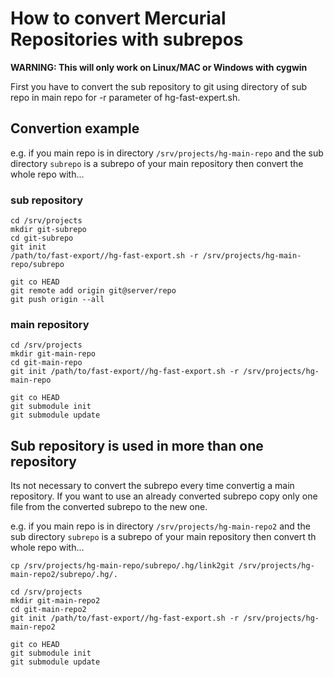 # How to convert Mercurial Repositories with subrepos

**WARNING: This will only work on Linux/MAC or Windows with cygwin**

First you have to convert the sub repository to git using directory of sub repo in main repo for -r parameter of
hg-fast-expert.sh.

## Convertion example
e.g. if you main repo is in directory `/srv/projects/hg-main-repo` and the sub directory `subrepo` is a subrepo of your
main repository then convert the whole repo with...

### sub repository

    cd /srv/projects
    mkdir git-subrepo
    cd git-subrepo
    git init
    /path/to/fast-export//hg-fast-export.sh -r /srv/projects/hg-main-repo/subrepo

    git co HEAD
    git remote add origin git@server/repo
    git push origin --all

### main repository

    cd /srv/projects
    mkdir git-main-repo
    cd git-main-repo
    git init /path/to/fast-export//hg-fast-export.sh -r /srv/projects/hg-main-repo

    git co HEAD
    git submodule init
    git submodule update


## Sub repository is used in more than one repository

Its not necessary to convert the subrepo every time convertig a main repository. If you want to use an already converted
subrepo copy only one file from the converted subrepo to the new one.

e.g. if you main repo is in directory `/srv/projects/hg-main-repo2` and the sub directory `subrepo` is a subrepo of your
main repository then convert th whole repo with...

    cp /srv/projects/hg-main-repo/subrepo/.hg/link2git /srv/projects/hg-main-repo2/subrepo/.hg/.

    cd /srv/projects
    mkdir git-main-repo2
    cd git-main-repo2
    git init /path/to/fast-export//hg-fast-export.sh -r /srv/projects/hg-main-repo2

    git co HEAD
    git submodule init
    git submodule update
